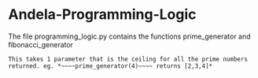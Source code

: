 # Andela-Programming-Logic
The file programming_logic.py contains the functions prime_generator and fibonacci_generator

~~~~prime_generator (end)~~~~
This takes 1 parameter that is the ceiling for all the prime numbers returned. eg. *~~~~prime_generator(4)~~~~ returns [2,3,4]*
